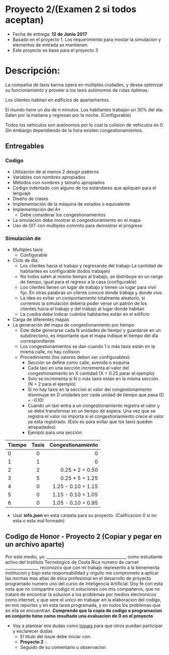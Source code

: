 # Proyecto 2/(Examen 2 si todos aceptan)

* Fecha de entrega: **12 de Junio 2017**
* Basado en el proyecto 1. Los requerimiento para mostar la simulacion y elementos de entrada se mantienen
* Este proyecto es base para el proyecto 3

# Descripción:

La compañía de taxis karma opera en múltiples ciudades, y desea optimizar su funcionamiento y proveer a los taxis autónomos de rutas óptimas. 

Los clientes habitan en edificios de apartamentos.
 
El mundo tiene un dia de n minutos. Los habitantes trabajan un 30% del dia. Salen por la mañana y regresan por la noche. (Configurable)
 
Todos los vehículos son autónomos por lo cual la colision de vehiculos es 0. Sin embargo dependiendo de la hora existen congestionamientos.

## Entregables
### Codigo
  * Utilización de al menos 2 design patterns
  * Variables con nombres apropiados
  * Métodos con nombres y tamaño apropiados
  * Código indentado con alguno de los estándares que apliquen para el lenguaje 
  * Diseño de clases
  * Implementación de la máquina de estados o equivalente
  * Implementación del A*
     + Debe considerar los congestionamientos
  * La simulacion debe mostrar el congestionamiento en el mapa
  * Uso de GIT con multiples commits para demostrar el progreso

### Simulación de
* Multiples taxis
  * Configurable
* Ciclo de dîa. 
  * Los clientes hacia el trabajo y regresando del trabajo
La cantidad de habitantes es configurable (todos trabajan)
  * No todos salen al mismo tiempo al trabajo, se distribuye en un rango de tiempo, igual para el regreso a la casa (configurable)
  * Los clientes tienen un lugar de trabajo y tienen un lugar para vivir fijo. En otras palabras un cliente conoce donde trabaja y donde vive.
  * La idea es evitar un comportamiento totalmente aleatorio, si corremos la simulación debería poder verse un patrón de los clientes hacia el trabajo y del trabajo al lugar donde habitan
  * La cuadra debe indicar cuántos habitantes están en el edificio
* Carga de diferentes mapas
* La generación del mapa de congestionamiento por tiempo
  * Este debe generarse cada N unidades de tiempo y guardarse en un subdirectorio, es importante que el mapa indique el tiempo del día correspondiente
  * Los congestionamientos se dan cuando 1 o más taxis están en la misma calle, no hay collision
  * Procedimiento (los valores deben ser configurables):
     + Sección se define como calle, avenida o esquina  
     + Cada taxi en una sección incrementa el valor del congestionamiento en X cantidad (X = 0.25 parar el ejemplo)
     + Solo se incrementa si N o más taxis están en la misma sección. (N = 2 para el ejemplo)
     + Si no hay taxis en la seccion el valor del congestionamiento disminuye en D unidades por cada unidad de tiempo que pasa (D = -0.10)
     + Cuando un taxi entra a un congestionamiento registra el valor y se debe transformar en un tiempo de espera. Una vez que se registra el valor no importa si el congestionamiento crece el valor ya esta registrado. (Esto es para evitar que los taxis queden atrapadados)
     + Ejemplo para una sección:

<center>

| Tiempo        | Taxis         | Congestionamiento  |
| ------------- |:-------------:| -----:|
| 0 | 0 | 0 |
| 1 | 1 | 0 |
| 2 | 2 | 0.25 * 2 = 0.50 |
| 3 | 5 | 0.25 * 5 = 1.25 |
| 4 | 0 | 1.25 - 0.10 = 1.15 |
| 5 | 0 | 1.15 - 0.10 = 1.05 |
| 6 | 0 | 1.05 - 0.10 = 0.95|

</center>

* Usar **info.json** en esta carpeta para su proyecto. (Calificacion 0 si no esta o esta mal formado)

## Codigo de Honor - Proyecto 2 (Copiar y pegar en un archivo aparte)
Por este medio, yo: _______________________________________, como estudiante activo del Instituto Tecnologico de Costa Rica numero de carnet ________________, reconozco que con mi trabajo represento a la benemerita institucion y bajo esta responsabilidad y orgullo me comprometo a aplicar las normas mas altas de etica profesional en el desarrollo de proyecto programado numero uno del curso de Inteligencia Artificial. Doy fe con esta nota que no compartire codigo ni soluciones con mis compañeros, que no tratare de encontrar la solucion a los problemas por medios electronicos como internet, y que sere el unico en trabajar en la elaboracion del codigo, en mis reportes y en esta tarea programada, y en todos los problemas que en ella se encuentran. **Comprendo que la copia de codigo o programacion en conjunto tiene como resultado una evaluacion de 0 en el proyecto**

* Voy a plantear mis dudas como [Issues](https://github.com/luiskarlos/IA-117/issues) para que otros puedan participar y esclarecer dudas
  * El titulo del issue debe iniciar con:
  * **Proyecto 2** - 
  * Seguido de su comentario u observacion

  
